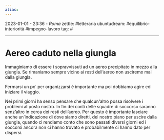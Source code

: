 ```yaml
---
alias: 
---
```

2023-01-01 - 23:36 - *Roma*
zettle: #letteraria
ubuntudream: #equilibrio-interiorità #impegno-lavoro
tag: #

---
# Aereo caduto nella giungla

Immaginiamo di essere i sopravvissuti ad un aereo precipitato in mezzo alla giungla. Se rimaniamo sempre vicino ai resti dell’aereo non usciremo mai dalla giungla. 

Fermarsi un po’ per organizzarsi è importante ma poi dobbiamo agire ed iniziare il viaggio. 

Nei primi giorni ha senso pensare che qualcun'altro possa risolvere i problemi al posto nostro. 
In fin dei conti delle squadre di soccorso saranno senz’altro in cerca dei resti dell’aereo. Per questo è importante lasciare anche un’indicazione di dove siamo diretti, del nostro piano per uscire dalla giungla, quando ci rendiamo conto che sono passati diversi giorni ed i soccorsi ancora non ci hanno trovato e probabilmente ci hanno dato per dispersi.